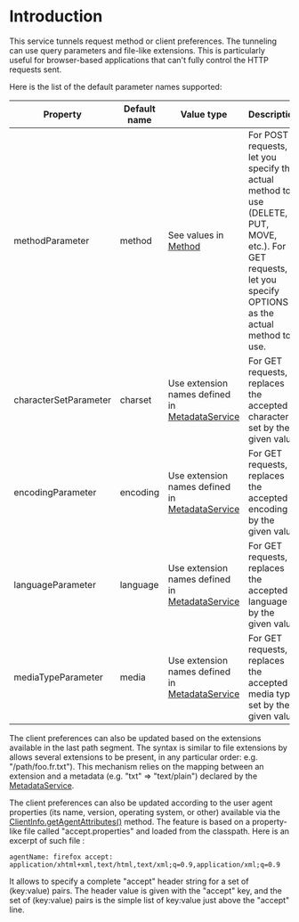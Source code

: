 # Introduction

This service tunnels request method or client preferences. The tunneling
can use query parameters and file-like extensions. This is particularly
useful for browser-based applications that can't fully control the HTTP
requests sent.

Here is the list of the default parameter names supported:

Property | Default name | Value type | Description
---------|--------------|------------|------------
methodParameter | method | See values in [Method](javadocs://jse/api/org/restlet/data/Method.html) | For POST requests, let you specify the actual method to use (DELETE, PUT, MOVE, etc.). For GET requests, let you specify OPTIONS as the actual method to use.
characterSetParameter | charset | Use extension names defined in [MetadataService](javadocs://jse/api/org/restlet/service/MetadataService.html) | For GET requests, replaces the accepted character set by the given value.
encodingParameter | encoding | Use extension names defined in [MetadataService](javadocs://jse/api/org/restlet/service/MetadataService.html) | For GET requests, replaces the accepted encoding by the given value.
languageParameter | language | Use extension names defined in [MetadataService](javadocs://jse/api/org/restlet/service/MetadataService.html) | For GET requests, replaces the accepted language by the given value.
mediaTypeParameter | media | Use extension names defined in [MetadataService](javadocs://jse/api/org/restlet/service/MetadataService.html) | For GET requests, replaces the accepted media type set by the given value.


The client preferences can also be updated based on the extensions
available in the last path segment. The syntax is similar to file
extensions by allows several extensions to be present, in any particular
order: e.g. "/path/foo.fr.txt"). This mechanism relies on the mapping
between an extension and a metadata (e.g. "txt" =\> "text/plain")
declared by the
[MetadataService](javadocs://jse/api/org/restlet/service/MetadataService.html).

The client preferences can also be updated according to the user agent
properties (its name, version, operating system, or other) available via
the
[ClientInfo.getAgentAttributes()](javadocs://jse/api/org/restlet/data/ClientInfo.html#getAgentAttributes%28%29)
method. The feature is based on a property-like file called
"accept.properties" and loaded from the classpath. Here is an excerpt of
such file :

<pre class="language-bash"><code class="language-bash">agentName: firefox accept:
application/xhtml+xml,text/html,text/xml;q=0.9,application/xml;q=0.9
</code></pre>

It allows to specify a complete "accept" header string for a set of
(key:value) pairs. The header value is given with the "accept" key, and
the set of (key:value) pairs is the simple list of key:value just above
the "accept" line.
